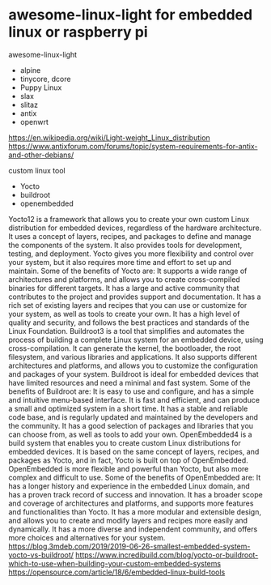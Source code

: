 # awesome-linux-light for embedded linux or raspberry pi
awesome-linux-light
- alpine
- tinycore, dcore
- Puppy Linux
- slax
- slitaz
- antix
- openwrt


https://en.wikipedia.org/wiki/Light-weight_Linux_distribution
https://www.antixforum.com/forums/topic/system-requirements-for-antix-and-other-debians/

custom linux tool
- Yocto
- buildroot
- openembedded

Yocto12 is a framework that allows you to create your own custom Linux distribution for embedded devices, regardless of the hardware architecture. It uses a concept of layers, recipes, and packages to define and manage the components of the system. It also provides tools for development, testing, and deployment. Yocto gives you more flexibility and control over your system, but it also requires more time and effort to set up and maintain. Some of the benefits of Yocto are:
It supports a wide range of architectures and platforms, and allows you to create cross-compiled binaries for different targets.
It has a large and active community that contributes to the project and provides support and documentation.
It has a rich set of existing layers and recipes that you can use or customize for your system, as well as tools to create your own.
It has a high level of quality and security, and follows the best practices and standards of the Linux Foundation.
Buildroot3 is a tool that simplifies and automates the process of building a complete Linux system for an embedded device, using cross-compilation. It can generate the kernel, the bootloader, the root filesystem, and various libraries and applications. It also supports different architectures and platforms, and allows you to customize the configuration and packages of your system. Buildroot is ideal for embedded devices that have limited resources and need a minimal and fast system. Some of the benefits of Buildroot are:
It is easy to use and configure, and has a simple and intuitive menu-based interface.
It is fast and efficient, and can produce a small and optimized system in a short time.
It has a stable and reliable code base, and is regularly updated and maintained by the developers and the community.
It has a good selection of packages and libraries that you can choose from, as well as tools to add your own.
OpenEmbedded4 is a build system that enables you to create custom Linux distributions for embedded devices. It is based on the same concept of layers, recipes, and packages as Yocto, and in fact, Yocto is built on top of OpenEmbedded. OpenEmbedded is more flexible and powerful than Yocto, but also more complex and difficult to use. Some of the benefits of OpenEmbedded are:
It has a longer history and experience in the embedded Linux domain, and has a proven track record of success and innovation.
It has a broader scope and coverage of architectures and platforms, and supports more features and functionalities than Yocto.
It has a more modular and extensible design, and allows you to create and modify layers and recipes more easily and dynamically.
It has a more diverse and independent community, and offers more choices and alternatives for your system.
https://blog.3mdeb.com/2019/2019-06-26-smallest-embedded-system-yocto-vs-buildroot/
https://www.incredibuild.com/blog/yocto-or-buildroot-which-to-use-when-building-your-custom-embedded-systems
https://opensource.com/article/18/6/embedded-linux-build-tools
